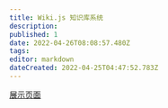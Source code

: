 ```yaml
---
title: Wiki.js 知识库系统
description: 
published: 1
date: 2022-04-26T08:08:57.480Z
tags: 
editor: markdown
dateCreated: 2022-04-25T04:47:52.783Z
---
```



[展示页面](/zh/展示)
